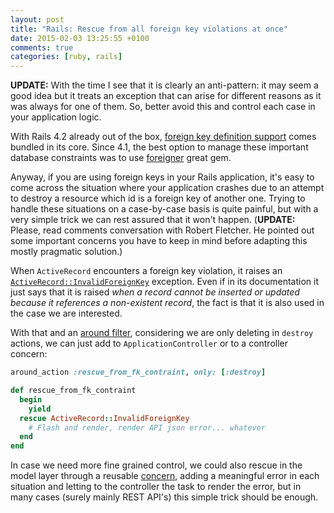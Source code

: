 ```yaml
---
layout: post
title: "Rails: Rescue from all foreign key violations at once"
date: 2015-02-03 13:25:55 +0100
comments: true
categories: [ruby, rails]
---
```

**UPDATE:** With the time I see that it is clearly an anti-pattern: it may seem a good idea but it treats an exception that can arise for different reasons as it was always for one of them. So, better avoid this and control each case in your application logic. 

With Rails 4.2 already out of the box, [foreign key definition support](http://edgeguides.rubyonrails.org/4_2_release_notes.html#foreign-key-support) comes bundled in its core. Since 4.1, the best option to manage these important database constraints was to use [foreigner](https://github.com/matthuhiggins/foreigner) great gem.

Anyway, if you are using foreign keys in your Rails application, it's easy to come across the situation where your application crashes due to an attempt to destroy a resource which id is a foreign key of another one. Trying to handle these situations on a case-by-case basis is quite painful, but with a very simple trick we can rest assured that it won't happen. (**UPDATE:** Please, read comments conversation with Robert Fletcher. He pointed out some important concerns you have to keep in mind before adapting this mostly pragmatic solution.)

When `ActiveRecord` encounters a foreign key violation, it raises an [`ActiveRecord::InvalidForeignKey`](http://api.rubyonrails.org/) exception. Even if in its documentation it just says that it is raised *when a record cannot be inserted or updated because it references a non-existent record*, the fact is that it is also used in the case we are interested.

With that and an [around filter](http://guides.rubyonrails.org/v4.2.0/action_controller_overview.html#after-filters-and-around-filters), considering we are only deleting in `destroy` actions, we can just add to `ApplicationController` or to a controller concern:

```ruby
around_action :rescue_from_fk_contraint, only: [:destroy]

def rescue_from_fk_contraint
  begin
    yield
  rescue ActiveRecord::InvalidForeignKey
    # Flash and render, render API json error... whatever
  end
end
```

In case we need more fine grained control, we could also rescue in the model layer through a reusable [concern](http://api.rubyonrails.org/classes/ActiveSupport/Concern.html), adding a meaningful error in each situation and letting to the controller the task to render the error, but in many cases (surely mainly REST API's) this simple trick should be enough.
